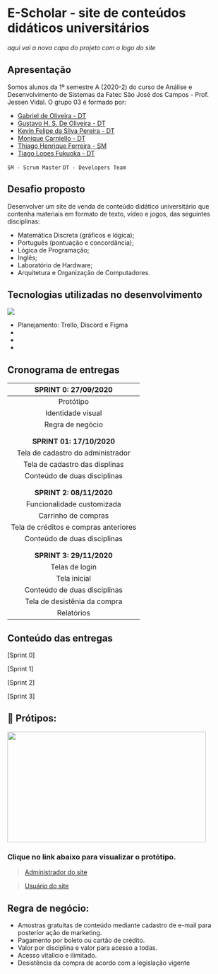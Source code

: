 # E-Scholar - site de conteúdos didáticos universitários

*aqui vai a nova capa do projeto com o logo do site*


## Apresentação

Somos alunos da 1º semestre A (2020-2) do curso de Análise e Desenvolvimento de Sistemas da Fatec São José dos Campos - Prof. Jessen Vidal.
O grupo 03 é formado por:
- [Gabriel de Oliveira - DT](https://www.linkedin.com/in/gabriel-de-oliveira-88a9461b3/)
- [Gustavo H. S. De Oliveira - DT](https://www.linkedin.com/in/gustavo-oliveira-a671b71b5/)
- [Kevin Felipe da Silva Pereira - DT](https://www.linkedin.com/in/kevin-pereira-3a7aa31b7)
- [Monique Carniello - DT](https://www.linkedin.com/in/monique-carniello-511ba61b6/)
- [Thiago Henrique Ferreira - SM](https://www.linkedin.com/in/thiago-henrique-ferreira-2499a41a8/)
- [Tiago Lopes Fukuoka - DT](https://github.com/Tiagofukuoka)

`SM - Scrum Master`
`DT - Developers Team`


## Desafio proposto

 Desenvolver um site de venda de conteúdo didático universitário que contenha materiais em formato de texto, vídeo e jogos, das seguintes disciplinas:
* Matemática Discreta (gráficos e lógica);
* Português (pontuação e concordância);
* Lógica de Programação;
* Inglês;
* Laboratório de Hardware;
* Arquitetura e Organização de Computadores.


## Tecnologias utilizadas no desenvolvimento


<img src="https://github.com/PI-Grupo-3/prot-tipo/blob/master/src/Tecnologias.jpg">

* Planejamento: Trello, Discord e Figma
*
*
*


## Cronograma de entregas

| **SPRINT 0: 27/09/2020**              |
| :-----------------------------------: |
|Protótipo                              |
|Identidade visual                      |
|Regra de negócio                       |
|                                       |
|                                       |
| **SPRINT 01: 17/10/2020**             |
| Tela de cadastro do administrador     |
| Tela de cadastro das displinas        |
| Conteúdo de duas disciplinas          |
|                                       |
|                                       |
| **SPRINT 2: 08/11/2020**              |
| Funcionalidade customizada            |
| Carrinho de compras                   |
| Tela de créditos e compras anteriores |
| Conteúdo de duas disciplinas          |
|                                       |
|                                       |
| **SPRINT 3: 29/11/2020**              |
| Telas de login                        |
| Tela inicial                          |
| Conteúdo de duas disciplinas          |
| Tela de desistênia da compra          |
| Relatórios                            |



## Conteúdo das entregas

[Sprint 0]

[Sprint 1]

[Sprint 2]

[Sprint 3]




## :art: Prótipos:

<img align="center" src="https://github.com/PI-Grupo-3/prot-tipo/blob/master/src/Cover.png"  height="250" width="450">

### Clique no link abaixo para visualizar o protótipo.

> [Administrador do site](https://www.figma.com/proto/0vJ4fIZwk8dtKYKwsZpGIp/GRUPO-III---FATEC?node-id=65%3A1274&scaling=min-zoom)
  
> [Usuário do site](https://www.figma.com/proto/0vJ4fIZwk8dtKYKwsZpGIp/GRUPO-III---FATEC?node-id=160%3A2242&scaling=min-zoom)




## Regra de negócio: 

* Amostras gratuitas de conteúdo mediante cadastro de e-mail para posterior ação de marketing.
* Pagamento por boleto ou cartão de crédito.
* Valor por disciplina e valor para acesso a todas. 
* Acesso vitalício e ilimitado.
* Desistência da compra de acordo com a legislação vigente
